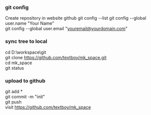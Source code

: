 ### git config
Create repository in website github
git config --list
git config --global user.name "Your Name"  
git config --global user.email "youremail@yourdomain.com"   

### sync tree to local  
cd D:\workspace\git  
git clone https://github.com/textboy/mk_space.git  
cd mk_space  
git status  

### upload to github
git add *  
git commit -m "init"  
git push  
visit https://github.com/textboy/mk_space  

